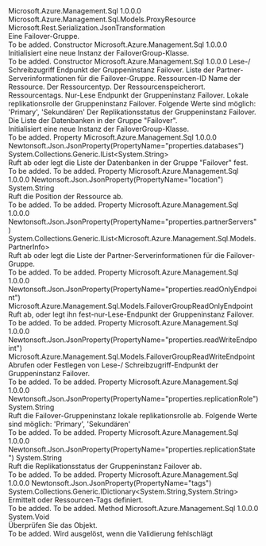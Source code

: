 <Type Name="FailoverGroup" FullName="Microsoft.Azure.Management.Sql.Models.FailoverGroup">
  <TypeSignature Language="C#" Value="public class FailoverGroup : Microsoft.Azure.Management.Sql.Models.ProxyResource" />
  <TypeSignature Language="ILAsm" Value=".class public auto ansi beforefieldinit FailoverGroup extends Microsoft.Azure.Management.Sql.Models.ProxyResource" />
  <TypeSignature Language="DocId" Value="T:Microsoft.Azure.Management.Sql.Models.FailoverGroup" />
  <TypeSignature Language="VB.NET" Value="Public Class FailoverGroup&#xA;Inherits ProxyResource" />
  <TypeSignature Language="F#" Value="type FailoverGroup = class&#xA;    inherit ProxyResource" />
  <AssemblyInfo>
    <AssemblyName>Microsoft.Azure.Management.Sql</AssemblyName>
    <AssemblyVersion>1.0.0.0</AssemblyVersion>
  </AssemblyInfo>
  <Base>
    <BaseTypeName>Microsoft.Azure.Management.Sql.Models.ProxyResource</BaseTypeName>
  </Base>
  <Interfaces />
  <Attributes>
    <Attribute>
      <AttributeName>Microsoft.Rest.Serialization.JsonTransformation</AttributeName>
    </Attribute>
  </Attributes>
  <Docs>
    <summary>
            Eine Failover-Gruppe.
            </summary>
    <remarks>To be added.</remarks>
  </Docs>
  <Members>
    <Member MemberName=".ctor">
      <MemberSignature Language="C#" Value="public FailoverGroup ();" />
      <MemberSignature Language="ILAsm" Value=".method public hidebysig specialname rtspecialname instance void .ctor() cil managed" />
      <MemberSignature Language="DocId" Value="M:Microsoft.Azure.Management.Sql.Models.FailoverGroup.#ctor" />
      <MemberSignature Language="VB.NET" Value="Public Sub New ()" />
      <MemberType>Constructor</MemberType>
      <AssemblyInfo>
        <AssemblyName>Microsoft.Azure.Management.Sql</AssemblyName>
        <AssemblyVersion>1.0.0.0</AssemblyVersion>
      </AssemblyInfo>
      <Parameters />
      <Docs>
        <summary>
            Initialisiert eine neue Instanz der FailoverGroup-Klasse.
            </summary>
        <remarks>To be added.</remarks>
      </Docs>
    </Member>
    <Member MemberName=".ctor">
      <MemberSignature Language="C#" Value="public FailoverGroup (Microsoft.Azure.Management.Sql.Models.FailoverGroupReadWriteEndpoint readWriteEndpoint, System.Collections.Generic.IList&lt;Microsoft.Azure.Management.Sql.Models.PartnerInfo&gt; partnerServers, string id = null, string name = null, string type = null, string location = null, System.Collections.Generic.IDictionary&lt;string,string&gt; tags = null, Microsoft.Azure.Management.Sql.Models.FailoverGroupReadOnlyEndpoint readOnlyEndpoint = null, string replicationRole = null, string replicationState = null, System.Collections.Generic.IList&lt;string&gt; databases = null);" />
      <MemberSignature Language="ILAsm" Value=".method public hidebysig specialname rtspecialname instance void .ctor(class Microsoft.Azure.Management.Sql.Models.FailoverGroupReadWriteEndpoint readWriteEndpoint, class System.Collections.Generic.IList`1&lt;class Microsoft.Azure.Management.Sql.Models.PartnerInfo&gt; partnerServers, string id, string name, string type, string location, class System.Collections.Generic.IDictionary`2&lt;string, string&gt; tags, class Microsoft.Azure.Management.Sql.Models.FailoverGroupReadOnlyEndpoint readOnlyEndpoint, string replicationRole, string replicationState, class System.Collections.Generic.IList`1&lt;string&gt; databases) cil managed" />
      <MemberSignature Language="DocId" Value="M:Microsoft.Azure.Management.Sql.Models.FailoverGroup.#ctor(Microsoft.Azure.Management.Sql.Models.FailoverGroupReadWriteEndpoint,System.Collections.Generic.IList{Microsoft.Azure.Management.Sql.Models.PartnerInfo},System.String,System.String,System.String,System.String,System.Collections.Generic.IDictionary{System.String,System.String},Microsoft.Azure.Management.Sql.Models.FailoverGroupReadOnlyEndpoint,System.String,System.String,System.Collections.Generic.IList{System.String})" />
      <MemberSignature Language="VB.NET" Value="Public Sub New (readWriteEndpoint As FailoverGroupReadWriteEndpoint, partnerServers As IList(Of PartnerInfo), Optional id As String = null, Optional name As String = null, Optional type As String = null, Optional location As String = null, Optional tags As IDictionary(Of String, String) = null, Optional readOnlyEndpoint As FailoverGroupReadOnlyEndpoint = null, Optional replicationRole As String = null, Optional replicationState As String = null, Optional databases As IList(Of String) = null)" />
      <MemberSignature Language="F#" Value="new Microsoft.Azure.Management.Sql.Models.FailoverGroup : Microsoft.Azure.Management.Sql.Models.FailoverGroupReadWriteEndpoint * System.Collections.Generic.IList&lt;Microsoft.Azure.Management.Sql.Models.PartnerInfo&gt; * string * string * string * string * System.Collections.Generic.IDictionary&lt;string, string&gt; * Microsoft.Azure.Management.Sql.Models.FailoverGroupReadOnlyEndpoint * string * string * System.Collections.Generic.IList&lt;string&gt; -&gt; Microsoft.Azure.Management.Sql.Models.FailoverGroup" Usage="new Microsoft.Azure.Management.Sql.Models.FailoverGroup (readWriteEndpoint, partnerServers, id, name, type, location, tags, readOnlyEndpoint, replicationRole, replicationState, databases)" />
      <MemberType>Constructor</MemberType>
      <AssemblyInfo>
        <AssemblyName>Microsoft.Azure.Management.Sql</AssemblyName>
        <AssemblyVersion>1.0.0.0</AssemblyVersion>
      </AssemblyInfo>
      <Parameters>
        <Parameter Name="readWriteEndpoint" Type="Microsoft.Azure.Management.Sql.Models.FailoverGroupReadWriteEndpoint" />
        <Parameter Name="partnerServers" Type="System.Collections.Generic.IList&lt;Microsoft.Azure.Management.Sql.Models.PartnerInfo&gt;" />
        <Parameter Name="id" Type="System.String" />
        <Parameter Name="name" Type="System.String" />
        <Parameter Name="type" Type="System.String" />
        <Parameter Name="location" Type="System.String" />
        <Parameter Name="tags" Type="System.Collections.Generic.IDictionary&lt;System.String,System.String&gt;" />
        <Parameter Name="readOnlyEndpoint" Type="Microsoft.Azure.Management.Sql.Models.FailoverGroupReadOnlyEndpoint" />
        <Parameter Name="replicationRole" Type="System.String" />
        <Parameter Name="replicationState" Type="System.String" />
        <Parameter Name="databases" Type="System.Collections.Generic.IList&lt;System.String&gt;" />
      </Parameters>
      <Docs>
        <param name="readWriteEndpoint">Lese-/ Schreibzugriff Endpunkt der Gruppeninstanz Failover.</param>
        <param name="partnerServers">Liste der Partner-Serverinformationen für die Failover-Gruppe.</param>
        <param name="id">Ressourcen-ID</param>
        <param name="name">Name der Ressource.</param>
        <param name="type">Der Ressourcentyp.</param>
        <param name="location">Der Ressourcenspeicherort.</param>
        <param name="tags">Ressourcentags.</param>
        <param name="readOnlyEndpoint">Nur-Lese Endpunkt der Gruppeninstanz Failover.</param>
        <param name="replicationRole">Lokale replikationsrolle der Gruppeninstanz Failover. Folgende Werte sind möglich: 'Primary', 'Sekundären'</param>
        <param name="replicationState">Der Replikationsstatus der Gruppeninstanz Failover.</param>
        <param name="databases">Die Liste der Datenbanken in der Gruppe "Failover".</param>
        <summary>
            Initialisiert eine neue Instanz der FailoverGroup-Klasse.
            </summary>
        <remarks>To be added.</remarks>
      </Docs>
    </Member>
    <Member MemberName="Databases">
      <MemberSignature Language="C#" Value="public System.Collections.Generic.IList&lt;string&gt; Databases { get; set; }" />
      <MemberSignature Language="ILAsm" Value=".property instance class System.Collections.Generic.IList`1&lt;string&gt; Databases" />
      <MemberSignature Language="DocId" Value="P:Microsoft.Azure.Management.Sql.Models.FailoverGroup.Databases" />
      <MemberSignature Language="VB.NET" Value="Public Property Databases As IList(Of String)" />
      <MemberSignature Language="F#" Value="member this.Databases : System.Collections.Generic.IList&lt;string&gt; with get, set" Usage="Microsoft.Azure.Management.Sql.Models.FailoverGroup.Databases" />
      <MemberType>Property</MemberType>
      <AssemblyInfo>
        <AssemblyName>Microsoft.Azure.Management.Sql</AssemblyName>
        <AssemblyVersion>1.0.0.0</AssemblyVersion>
      </AssemblyInfo>
      <Attributes>
        <Attribute>
          <AttributeName>Newtonsoft.Json.JsonProperty(PropertyName="properties.databases")</AttributeName>
        </Attribute>
      </Attributes>
      <ReturnValue>
        <ReturnType>System.Collections.Generic.IList&lt;System.String&gt;</ReturnType>
      </ReturnValue>
      <Docs>
        <summary>
            Ruft ab oder legt die Liste der Datenbanken in der Gruppe "Failover" fest.
            </summary>
        <value>To be added.</value>
        <remarks>To be added.</remarks>
      </Docs>
    </Member>
    <Member MemberName="Location">
      <MemberSignature Language="C#" Value="public string Location { get; }" />
      <MemberSignature Language="ILAsm" Value=".property instance string Location" />
      <MemberSignature Language="DocId" Value="P:Microsoft.Azure.Management.Sql.Models.FailoverGroup.Location" />
      <MemberSignature Language="VB.NET" Value="Public ReadOnly Property Location As String" />
      <MemberSignature Language="F#" Value="member this.Location : string" Usage="Microsoft.Azure.Management.Sql.Models.FailoverGroup.Location" />
      <MemberType>Property</MemberType>
      <AssemblyInfo>
        <AssemblyName>Microsoft.Azure.Management.Sql</AssemblyName>
        <AssemblyVersion>1.0.0.0</AssemblyVersion>
      </AssemblyInfo>
      <Attributes>
        <Attribute>
          <AttributeName>Newtonsoft.Json.JsonProperty(PropertyName="location")</AttributeName>
        </Attribute>
      </Attributes>
      <ReturnValue>
        <ReturnType>System.String</ReturnType>
      </ReturnValue>
      <Docs>
        <summary>
            Ruft die Position der Ressource ab.
            </summary>
        <value>To be added.</value>
        <remarks>To be added.</remarks>
      </Docs>
    </Member>
    <Member MemberName="PartnerServers">
      <MemberSignature Language="C#" Value="public System.Collections.Generic.IList&lt;Microsoft.Azure.Management.Sql.Models.PartnerInfo&gt; PartnerServers { get; set; }" />
      <MemberSignature Language="ILAsm" Value=".property instance class System.Collections.Generic.IList`1&lt;class Microsoft.Azure.Management.Sql.Models.PartnerInfo&gt; PartnerServers" />
      <MemberSignature Language="DocId" Value="P:Microsoft.Azure.Management.Sql.Models.FailoverGroup.PartnerServers" />
      <MemberSignature Language="VB.NET" Value="Public Property PartnerServers As IList(Of PartnerInfo)" />
      <MemberSignature Language="F#" Value="member this.PartnerServers : System.Collections.Generic.IList&lt;Microsoft.Azure.Management.Sql.Models.PartnerInfo&gt; with get, set" Usage="Microsoft.Azure.Management.Sql.Models.FailoverGroup.PartnerServers" />
      <MemberType>Property</MemberType>
      <AssemblyInfo>
        <AssemblyName>Microsoft.Azure.Management.Sql</AssemblyName>
        <AssemblyVersion>1.0.0.0</AssemblyVersion>
      </AssemblyInfo>
      <Attributes>
        <Attribute>
          <AttributeName>Newtonsoft.Json.JsonProperty(PropertyName="properties.partnerServers")</AttributeName>
        </Attribute>
      </Attributes>
      <ReturnValue>
        <ReturnType>System.Collections.Generic.IList&lt;Microsoft.Azure.Management.Sql.Models.PartnerInfo&gt;</ReturnType>
      </ReturnValue>
      <Docs>
        <summary>
            Ruft ab oder legt die Liste der Partner-Serverinformationen für die Failover-Gruppe.
            </summary>
        <value>To be added.</value>
        <remarks>To be added.</remarks>
      </Docs>
    </Member>
    <Member MemberName="ReadOnlyEndpoint">
      <MemberSignature Language="C#" Value="public Microsoft.Azure.Management.Sql.Models.FailoverGroupReadOnlyEndpoint ReadOnlyEndpoint { get; set; }" />
      <MemberSignature Language="ILAsm" Value=".property instance class Microsoft.Azure.Management.Sql.Models.FailoverGroupReadOnlyEndpoint ReadOnlyEndpoint" />
      <MemberSignature Language="DocId" Value="P:Microsoft.Azure.Management.Sql.Models.FailoverGroup.ReadOnlyEndpoint" />
      <MemberSignature Language="VB.NET" Value="Public Property ReadOnlyEndpoint As FailoverGroupReadOnlyEndpoint" />
      <MemberSignature Language="F#" Value="member this.ReadOnlyEndpoint : Microsoft.Azure.Management.Sql.Models.FailoverGroupReadOnlyEndpoint with get, set" Usage="Microsoft.Azure.Management.Sql.Models.FailoverGroup.ReadOnlyEndpoint" />
      <MemberType>Property</MemberType>
      <AssemblyInfo>
        <AssemblyName>Microsoft.Azure.Management.Sql</AssemblyName>
        <AssemblyVersion>1.0.0.0</AssemblyVersion>
      </AssemblyInfo>
      <Attributes>
        <Attribute>
          <AttributeName>Newtonsoft.Json.JsonProperty(PropertyName="properties.readOnlyEndpoint")</AttributeName>
        </Attribute>
      </Attributes>
      <ReturnValue>
        <ReturnType>Microsoft.Azure.Management.Sql.Models.FailoverGroupReadOnlyEndpoint</ReturnType>
      </ReturnValue>
      <Docs>
        <summary>
            Ruft ab, oder legt ihn fest-nur-Lese-Endpunkt der Gruppeninstanz Failover.
            </summary>
        <value>To be added.</value>
        <remarks>To be added.</remarks>
      </Docs>
    </Member>
    <Member MemberName="ReadWriteEndpoint">
      <MemberSignature Language="C#" Value="public Microsoft.Azure.Management.Sql.Models.FailoverGroupReadWriteEndpoint ReadWriteEndpoint { get; set; }" />
      <MemberSignature Language="ILAsm" Value=".property instance class Microsoft.Azure.Management.Sql.Models.FailoverGroupReadWriteEndpoint ReadWriteEndpoint" />
      <MemberSignature Language="DocId" Value="P:Microsoft.Azure.Management.Sql.Models.FailoverGroup.ReadWriteEndpoint" />
      <MemberSignature Language="VB.NET" Value="Public Property ReadWriteEndpoint As FailoverGroupReadWriteEndpoint" />
      <MemberSignature Language="F#" Value="member this.ReadWriteEndpoint : Microsoft.Azure.Management.Sql.Models.FailoverGroupReadWriteEndpoint with get, set" Usage="Microsoft.Azure.Management.Sql.Models.FailoverGroup.ReadWriteEndpoint" />
      <MemberType>Property</MemberType>
      <AssemblyInfo>
        <AssemblyName>Microsoft.Azure.Management.Sql</AssemblyName>
        <AssemblyVersion>1.0.0.0</AssemblyVersion>
      </AssemblyInfo>
      <Attributes>
        <Attribute>
          <AttributeName>Newtonsoft.Json.JsonProperty(PropertyName="properties.readWriteEndpoint")</AttributeName>
        </Attribute>
      </Attributes>
      <ReturnValue>
        <ReturnType>Microsoft.Azure.Management.Sql.Models.FailoverGroupReadWriteEndpoint</ReturnType>
      </ReturnValue>
      <Docs>
        <summary>
            Abrufen oder Festlegen von Lese-/ Schreibzugriff-Endpunkt der Gruppeninstanz Failover.
            </summary>
        <value>To be added.</value>
        <remarks>To be added.</remarks>
      </Docs>
    </Member>
    <Member MemberName="ReplicationRole">
      <MemberSignature Language="C#" Value="public string ReplicationRole { get; }" />
      <MemberSignature Language="ILAsm" Value=".property instance string ReplicationRole" />
      <MemberSignature Language="DocId" Value="P:Microsoft.Azure.Management.Sql.Models.FailoverGroup.ReplicationRole" />
      <MemberSignature Language="VB.NET" Value="Public ReadOnly Property ReplicationRole As String" />
      <MemberSignature Language="F#" Value="member this.ReplicationRole : string" Usage="Microsoft.Azure.Management.Sql.Models.FailoverGroup.ReplicationRole" />
      <MemberType>Property</MemberType>
      <AssemblyInfo>
        <AssemblyName>Microsoft.Azure.Management.Sql</AssemblyName>
        <AssemblyVersion>1.0.0.0</AssemblyVersion>
      </AssemblyInfo>
      <Attributes>
        <Attribute>
          <AttributeName>Newtonsoft.Json.JsonProperty(PropertyName="properties.replicationRole")</AttributeName>
        </Attribute>
      </Attributes>
      <ReturnValue>
        <ReturnType>System.String</ReturnType>
      </ReturnValue>
      <Docs>
        <summary>
            Ruft die Failover-Gruppeninstanz lokale replikationsrolle ab.
            Folgende Werte sind möglich: 'Primary', 'Sekundären'
            </summary>
        <value>To be added.</value>
        <remarks>To be added.</remarks>
      </Docs>
    </Member>
    <Member MemberName="ReplicationState">
      <MemberSignature Language="C#" Value="public string ReplicationState { get; }" />
      <MemberSignature Language="ILAsm" Value=".property instance string ReplicationState" />
      <MemberSignature Language="DocId" Value="P:Microsoft.Azure.Management.Sql.Models.FailoverGroup.ReplicationState" />
      <MemberSignature Language="VB.NET" Value="Public ReadOnly Property ReplicationState As String" />
      <MemberSignature Language="F#" Value="member this.ReplicationState : string" Usage="Microsoft.Azure.Management.Sql.Models.FailoverGroup.ReplicationState" />
      <MemberType>Property</MemberType>
      <AssemblyInfo>
        <AssemblyName>Microsoft.Azure.Management.Sql</AssemblyName>
        <AssemblyVersion>1.0.0.0</AssemblyVersion>
      </AssemblyInfo>
      <Attributes>
        <Attribute>
          <AttributeName>Newtonsoft.Json.JsonProperty(PropertyName="properties.replicationState")</AttributeName>
        </Attribute>
      </Attributes>
      <ReturnValue>
        <ReturnType>System.String</ReturnType>
      </ReturnValue>
      <Docs>
        <summary>
            Ruft die Replikationsstatus der Gruppeninstanz Failover ab.
            </summary>
        <value>To be added.</value>
        <remarks>To be added.</remarks>
      </Docs>
    </Member>
    <Member MemberName="Tags">
      <MemberSignature Language="C#" Value="public System.Collections.Generic.IDictionary&lt;string,string&gt; Tags { get; set; }" />
      <MemberSignature Language="ILAsm" Value=".property instance class System.Collections.Generic.IDictionary`2&lt;string, string&gt; Tags" />
      <MemberSignature Language="DocId" Value="P:Microsoft.Azure.Management.Sql.Models.FailoverGroup.Tags" />
      <MemberSignature Language="VB.NET" Value="Public Property Tags As IDictionary(Of String, String)" />
      <MemberSignature Language="F#" Value="member this.Tags : System.Collections.Generic.IDictionary&lt;string, string&gt; with get, set" Usage="Microsoft.Azure.Management.Sql.Models.FailoverGroup.Tags" />
      <MemberType>Property</MemberType>
      <AssemblyInfo>
        <AssemblyName>Microsoft.Azure.Management.Sql</AssemblyName>
        <AssemblyVersion>1.0.0.0</AssemblyVersion>
      </AssemblyInfo>
      <Attributes>
        <Attribute>
          <AttributeName>Newtonsoft.Json.JsonProperty(PropertyName="tags")</AttributeName>
        </Attribute>
      </Attributes>
      <ReturnValue>
        <ReturnType>System.Collections.Generic.IDictionary&lt;System.String,System.String&gt;</ReturnType>
      </ReturnValue>
      <Docs>
        <summary>
            Ermittelt oder Ressourcen-Tags definiert.
            </summary>
        <value>To be added.</value>
        <remarks>To be added.</remarks>
      </Docs>
    </Member>
    <Member MemberName="Validate">
      <MemberSignature Language="C#" Value="public virtual void Validate ();" />
      <MemberSignature Language="ILAsm" Value=".method public hidebysig newslot virtual instance void Validate() cil managed" />
      <MemberSignature Language="DocId" Value="M:Microsoft.Azure.Management.Sql.Models.FailoverGroup.Validate" />
      <MemberSignature Language="VB.NET" Value="Public Overridable Sub Validate ()" />
      <MemberSignature Language="F#" Value="abstract member Validate : unit -&gt; unit&#xA;override this.Validate : unit -&gt; unit" Usage="failoverGroup.Validate " />
      <MemberType>Method</MemberType>
      <AssemblyInfo>
        <AssemblyName>Microsoft.Azure.Management.Sql</AssemblyName>
        <AssemblyVersion>1.0.0.0</AssemblyVersion>
      </AssemblyInfo>
      <ReturnValue>
        <ReturnType>System.Void</ReturnType>
      </ReturnValue>
      <Parameters />
      <Docs>
        <summary>
            Überprüfen Sie das Objekt.
            </summary>
        <remarks>To be added.</remarks>
        <exception cref="T:Microsoft.Rest.ValidationException">
            Wird ausgelöst, wenn die Validierung fehlschlägt
            </exception>
      </Docs>
    </Member>
  </Members>
</Type>